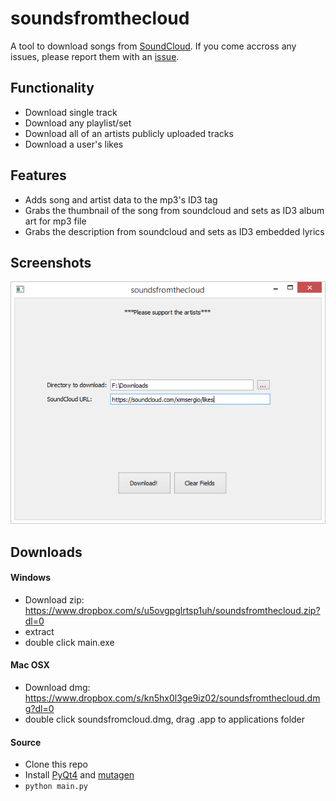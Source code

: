 # soundsfromthecloud
A tool to download songs from [SoundCloud](https://soundcloud.com). If you come accross any issues, please report them with an [issue](https://github.com/spuleri/soundsfromthecloud/issues).  

## Functionality
<ul>
<li>Download single track</li>
<li>Download any playlist/set</li>
<li>Download all of an artists publicly uploaded tracks</li>
<li>Download a user's likes</li>
</ul>

## Features
<ul>
<li>Adds song and artist data to the mp3's ID3 tag</li>
<li>Grabs the thumbnail of the song from soundcloud and sets as ID3 album art for mp3 file</li>
<li>Grabs the description from soundcloud and sets as ID3 embedded lyrics</li>
</ul>

## Screenshots

![image](https://raw.githubusercontent.com/spuleri/soundsfromthecloud/desktop/assets/soundsfromthecloud.png)


## Downloads

#### Windows
* Download zip: https://www.dropbox.com/s/u5ovgpglrtsp1uh/soundsfromthecloud.zip?dl=0
* extract
* double click main.exe

#### Mac OSX
* Download dmg: https://www.dropbox.com/s/kn5hx0l3ge9iz02/soundsfromthecloud.dmg?dl=0
* double click soundsfromcloud.dmg, drag .app to applications folder

#### Source
* Clone this repo
* Install [PyQt4](http://www.riverbankcomputing.com/software/pyqt/download) and [mutagen](https://mutagen.readthedocs.org/en/latest/)
* ```python main.py```

